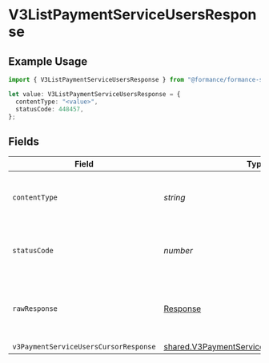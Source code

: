 # V3ListPaymentServiceUsersResponse

## Example Usage

```typescript
import { V3ListPaymentServiceUsersResponse } from "@formance/formance-sdk/sdk/models/operations";

let value: V3ListPaymentServiceUsersResponse = {
  contentType: "<value>",
  statusCode: 448457,
};
```

## Fields

| Field                                                                                                           | Type                                                                                                            | Required                                                                                                        | Description                                                                                                     |
| --------------------------------------------------------------------------------------------------------------- | --------------------------------------------------------------------------------------------------------------- | --------------------------------------------------------------------------------------------------------------- | --------------------------------------------------------------------------------------------------------------- |
| `contentType`                                                                                                   | *string*                                                                                                        | :heavy_check_mark:                                                                                              | HTTP response content type for this operation                                                                   |
| `statusCode`                                                                                                    | *number*                                                                                                        | :heavy_check_mark:                                                                                              | HTTP response status code for this operation                                                                    |
| `rawResponse`                                                                                                   | [Response](https://developer.mozilla.org/en-US/docs/Web/API/Response)                                           | :heavy_check_mark:                                                                                              | Raw HTTP response; suitable for custom response parsing                                                         |
| `v3PaymentServiceUsersCursorResponse`                                                                           | [shared.V3PaymentServiceUsersCursorResponse](../../../sdk/models/shared/v3paymentserviceuserscursorresponse.md) | :heavy_minus_sign:                                                                                              | OK                                                                                                              |